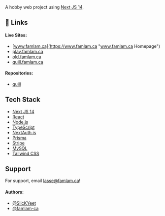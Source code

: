 A hobby web project using [Next JS 14](https://nextjs.org/ "Next JS 14").

## 🔗 Links

#### Live Sites:

- [www.famlam.ca](https://www.famlam.ca "www.famlam.ca Homepage")
- [play.famlam.ca](https://play.famlam.ca "play.famlam.ca Homepage")
- [old.famlam.ca](https://old.famlam.ca "old.famlam.ca Homepage")
- [quill.famlam.ca](https://quill.famlam.ca "quill.famlam.ca Homepage")

#### Repositories:

- [quill](https://github.com/SlickYeet/quill "quill.famlam.ca Github Repo")

## Tech Stack

- [Next JS 14](https://nextjs.org/ "Next JS 14")
- [React](https://react.dev/ "React")
- [Node.js](https://nodejs.org/en/ "Node JS")
- [TypeScript](https://www.typescriptlang.org/ "TypeScript")
- [NextAuth.js](https://next-auth.js.org "NextAuth JS")
- [Prisma](https://prisma.io "Prisma")
- [Stripe](https://stripe.com/ "Stripe")
- [MySQL](https://www.mysql.com/ "MySQL")
- [Tailwind CSS](https://tailwindcss.com "Tailwind CSS")

## Support

For support, email lasse@famlam.ca!

#### Authors:

- [@SlicKYeet](https://www.github.com/SlickYeet)
- [@famlam-ca](https://www.github.com/famlam-ca)
